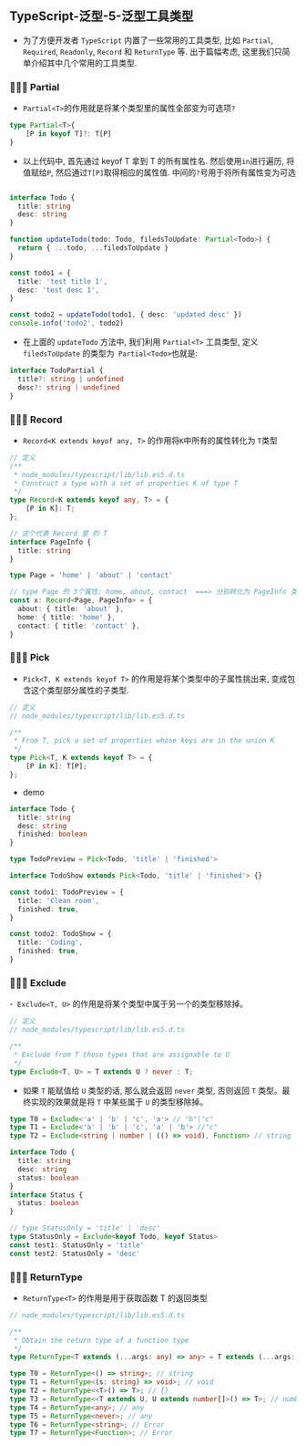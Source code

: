 ## TypeScript-泛型-5-泛型工具类型
- 为了方便开发者 `TypeScript` 内置了一些常用的工具类型, 比如 `Partial`, `Required`, `Readonly`, `Record` 和 `ReturnType` 等. 出于篇幅考虑, 这里我们只简单介绍其中几个常用的工具类型. 


### 🚀🚀🚀 Partial
- `Partial<T>`的作用就是将某个类型里的属性全部变为可选项`?`
```ts
type Partial<T>{
    [P in keyof T]?: T[P]
}
```
- 以上代码中, 首先通过 keyof T 拿到 T 的所有属性名. 然后使用`in`进行遍历, 将值赋给`P`, 然后通过`T[P]`取得相应的属性值. 中间的`?`号用于将所有属性变为可选
```ts

interface Todo {
  title: string
  desc: string
}

function updateTodo(todo: Todo, filedsToUpdate: Partial<Todo>) {
  return { ...todo, ...filedsToUpdate }
}

const todo1 = {
  title: 'test title 1',
  desc: 'test desc 1',
}

const todo2 = updateTodo(todo1, { desc: 'updated desc' })
console.info('todo2', todo2)
```
- 在上面的 `updateTodo` 方法中, 我们利用 `Partial<T>` 工具类型, 定义 `filedsToUpdate` 的类型为` Partial<Todo>`也就是:
```ts
interface TodoPartial {
  title?: string | undefined
  desc?: string | undefined
}
```


### 🚀🚀🚀 Record
- `Record<K extends keyof any, T>` 的作用将`K`中所有的属性转化为 `T`类型
```ts
// 定义
/**
 * node_modules/typescript/lib/lib.es5.d.ts
 * Construct a type with a set of properties K of type T
 */
type Record<K extends keyof any, T> = {
    [P in K]: T;
};
```

```ts
// 这个代表 Record 里 的 T
interface PageInfo {
  title: string
}

type Page = 'home' | 'about' | 'contact'

// type Page 的 3个属性: home, about, contact  ===> 分别转化为 PageInfo 类型
const x: Record<Page, PageInfo> = {
  about: { title: 'about' },
  home: { title: 'home' },
  contact: { title: 'contact' },
}
```

### 🚀🚀🚀 Pick
- `Pick<T, K extends keyof T>` 的作用是将某个类型中的子属性挑出来, 变成包含这个类型部分属性的子类型.
```ts
// 定义
// node_modules/typescript/lib/lib.es5.d.ts

/**
 * From T, pick a set of properties whose keys are in the union K
 */
type Pick<T, K extends keyof T> = {
    [P in K]: T[P];
};
```

- demo
```ts
interface Todo {
  title: string
  desc: string
  finished: boolean
}

type TodoPreview = Pick<Todo, 'title' | 'finished'>

interface TodoShow extends Pick<Todo, 'title' | 'finished'> {}

const todo1: TodoPreview = {
  title: 'Clean room',
  finished: true,
}

const todo2: TodoShow = {
  title: 'Coding',
  finished: true,
}
```

### 🚀🚀🚀 Exclude
-` Exclude<T, U>` 的作用是将某个类型中属于另一个的类型移除掉。
```ts
// 定义
// node_modules/typescript/lib/lib.es5.d.ts

/**
 * Exclude from T those types that are assignable to U
 */
type Exclude<T, U> = T extends U ? never : T;
```
- 如果 `T` 能赋值给 `U` 类型的话, 那么就会返回 `never` 类型, 否则返回 `T` 类型。最终实现的效果就是将 `T` 中某些属于 `U` 的类型移除掉。

```ts
type T0 = Exclude<'a' | 'b' | 'c', 'a'> // "b"|"c"
type T1 = Exclude<'a' | 'b' | 'c', 'a' | 'b'> //"c"
type T2 = Exclude<string | number | (() => void), Function> // string | number

interface Todo {
  title: string
  desc: string
  status: boolean
}
interface Status {
  status: boolean
}

// type StatusOnly = 'title' | 'desc'
type StatusOnly = Exclude<keyof Todo, keyof Status>
const test1: StatusOnly = 'title'
const test2: StatusOnly = 'desc'
```

### 🚀🚀🚀 ReturnType
- `ReturnType<T>` 的作用是用于获取函数 T 的返回类型
```ts
// node_modules/typescript/lib/lib.es5.d.ts

/**
 * Obtain the return type of a function type
 */
type ReturnType<T extends (...args: any) => any> = T extends (...args: any) => infer R ? R : any;
```

```ts
type T0 = ReturnType<() => string>; // string
type T1 = ReturnType<(s: string) => void>; // void
type T2 = ReturnType<<T>() => T>; // {}
type T3 = ReturnType<<T extends U, U extends number[]>() => T>; // number[]
type T4 = ReturnType<any>; // any
type T5 = ReturnType<never>; // any
type T6 = ReturnType<string>; // Error
type T7 = ReturnType<Function>; // Error
```